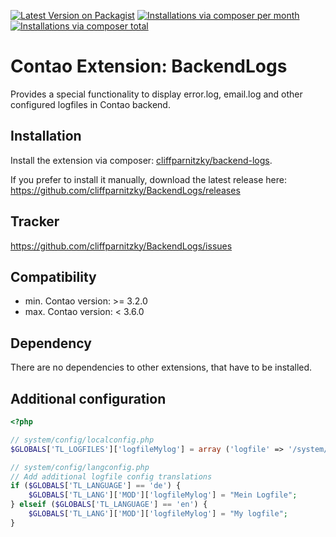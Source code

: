 [![Latest Version on Packagist](http://img.shields.io/packagist/v/cliffparnitzky/backend-logs.svg?style=flat)](https://packagist.org/packages/cliffparnitzky/backend-logs)
[![Installations via composer per month](http://img.shields.io/packagist/dm/cliffparnitzky/backend-logs.svg?style=flat)](https://packagist.org/packages/cliffparnitzky/backend-logs)
[![Installations via composer total](http://img.shields.io/packagist/dt/cliffparnitzky/backend-logs.svg?style=flat)](https://packagist.org/packages/cliffparnitzky/backend-logs)

Contao Extension: BackendLogs
=============================

Provides a special functionality to display error.log, email.log and other configured logfiles in Contao backend.


Installation
------------

Install the extension via composer: [cliffparnitzky/backend-logs](https://packagist.org/packages/cliffparnitzky/backend-logs).

If you prefer to install it manually, download the latest release here: https://github.com/cliffparnitzky/BackendLogs/releases


Tracker
-------

https://github.com/cliffparnitzky/BackendLogs/issues


Compatibility
-------------

- min. Contao version: >= 3.2.0
- max. Contao version: <  3.6.0


Dependency
----------

There are no dependencies to other extensions, that have to be installed.


Additional configuration
------------------------

```php
<?php

// system/config/localconfig.php
$GLOBALS['TL_LOGFILES']['logfileMylog'] = array ('logfile' => '/system/logs/mylog.log', 'rows' => 30);

// system/config/langconfig.php
// Add additional logfile config translations
if ($GLOBALS['TL_LANGUAGE'] == 'de') {
    $GLOBALS['TL_LANG']['MOD']['logfileMylog'] = "Mein Logfile";
} elseif ($GLOBALS['TL_LANGUAGE'] == 'en') {
    $GLOBALS['TL_LANG']['MOD']['logfileMylog'] = "My logfile";
}
```
